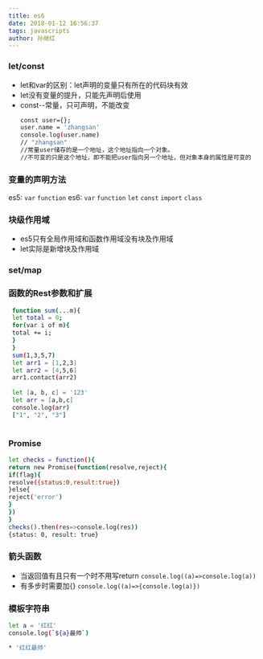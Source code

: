 ```yaml
---
title: es6
date: 2018-01-12 16:56:37
tags: javascripts
author: 孙继红
---
```


### let/const
* let和var的区别：let声明的变量只有所在的代码块有效
* let没有变量的提升，只能先声明后使用
* const--常量，只可声明，不能改变
    ```bash
    const user={};
    user.name = 'zhangsan'
    console.log(user.name)
    // "zhangsan"
    //常量user储存的是一个地址，这个地址指向一个对象。
    //不可变的只是这个地址，即不能把user指向另一个地址，但对象本身的属性是可变的
    ```
### 变量的声明方法
es5: `var` `function`
es6: `var` `function` `let` `const` `import` `class`
### 块级作用域
* es5只有全局作用域和函数作用域没有块及作用域
* let实际是新增块及作用域
### set/map

### 函数的Rest参数和扩展
```bash
 function sum(...m){
 let total = 0;
 for(var i of m){
 total += i;
 }
 }
 sum(1,3,5,7)
 let arr1 = [1,2,3]
 let arr2 = [4,5,6]
 arr1.contact(arr2)
 
 let [a, b, c] = '123'
 let arr = [a,b,c]
 console.log(arr)
 ["1", "2", "3"]
 
```
### Promise
```bash
let checks = function(){
return new Promise(function(resolve,reject){
if(flag){
resolve({status:0,result:true})
}else{
reject('error')
}
})
}
checks().then(res=>console.log(res))
{status: 0, result: true}
```
### 箭头函数
* 当返回值有且只有一个时不用写return
`console.log((a)=>console.log(a))`
* 有多步时需要加{}
`console.log((a)=>{console.log(a)})`
### 模板字符串

```bash
let a = '红红'
console.log(`${a}最帅`)

* '红红最帅'
```